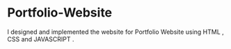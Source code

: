 # Portfolio-Website
I designed and implemented the website for Portfolio Website using HTML , CSS and JAVASCRIPT .
